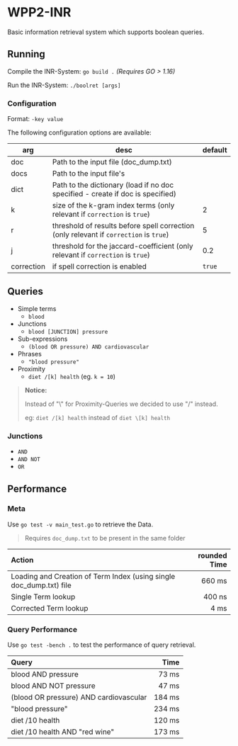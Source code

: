 # WPP2-INR

Basic information retrieval system which supports boolean queries.

## Running

Compile the INR-System: `go build .` *(Requires GO > 1.16)*

Run the INR-System: `./boolret [args]`


### Configuration

Format: `-key value`

The following configuration options are available:

| arg        | desc                                                                                       | default |
|------------|--------------------------------------------------------------------------------------------|---------|
| doc        | Path to the input file (doc_dump.txt)                                                      |         |
| docs       | Path to the input file's                                                                   |         |
| dict       | Path to the dictionary (load if no doc specified - create if doc is specified)             |         |
| k          | size of the k-gram index terms (only relevant if `correction` is `true`)                   | 2       |
| r          | threshold of results before spell correction (only relevant if `correction` is `true`)     | 5       |
| j          | threshold for the jaccard-coefficient  (only relevant if `correction` is `true`)           | 0.2     |
| correction | if spell correction is enabled                                                             | `true`  |

## Queries

* Simple terms
  * `blood`
* Junctions
  * `blood [JUNCTION] pressure`
* Sub-expressions
  * `(blood OR pressure) AND cardiovascular`
* Phrases
  * `"blood pressure"`
* Proximity
  * `diet /[k] health` (eg. `k = 10`)

> **Notice:**
>
> Instead of "\\" for Proximity-Queries we decided to use "/" instead.
>
> eg: ``diet /[k] health`` instead of ``diet \[k] health``

### Junctions

* `AND`
* `AND NOT`
* `OR`


## Performance

### Meta

Use ``go test -v main_test.go`` to retrieve the Data.
> Requires ``doc_dump.txt`` to be present in the same folder 

|Action|rounded Time|
|:-|-:|
| Loading and Creation of Term Index (using single doc_dump.txt) file | 660 ms|
| Single Term lookup | 400 ns |
|Corrected Term lookup | 4 ms |

### Query Performance

Use ``go test -bench .`` to test the performance of query retrieval.

|Query|Time|
|:-|-:|
|blood AND pressure|73 ms|
|blood AND NOT pressure|47 ms|
|(blood OR pressure) AND cardiovascular|184 ms|
|"blood pressure"|234 ms|
|diet /10 health|120 ms|
|diet /10 health AND "red wine"|173 ms|
